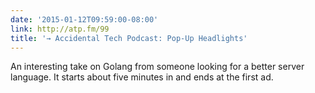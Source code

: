 ```yaml
---
date: '2015-01-12T09:59:00-08:00'
link: http://atp.fm/99
title: '→ Accidental Tech Podcast: Pop-Up Headlights'
---
```


An interesting take on Golang from someone looking for a better server language. It starts about five minutes in and ends at the first ad.
